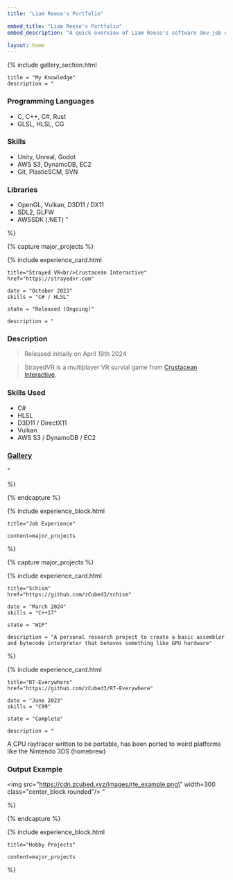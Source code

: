 ```yaml
---
title: "Liam Reese's Portfolio"

embed_title: "Liam Reese's Portfolio"
embed_description: "A quick overview of Liam Reese's software dev job experience and various hobby projects"

layout: home
---
```



<!-- Knowledge and skills -->
<!-------------------------->

{% include gallery_section.html 

    title = "My Knowledge"
    description = "
### Programming Languages
* C, C++, C#, Rust 
* GLSL, HLSL, CG

### Skills
* Unity, Unreal, Godot
* AWS S3, DynamoDB, EC2
* Git, PlasticSCM, SVN

### Libraries
* OpenGL, Vulkan, D3D11 / DX11
* SDL2, GLFW
* AWSSDK (.NET)
"

%}

<!-------------------->
<!-- Job Experience -->
<!-------------------->

{% capture major_projects %}

{% include experience_card.html 

    title="Strayed VR<br/>Crustacean Interactive"
    href="https://strayedvr.com"

    date = "October 2023"
    skills = "C# / HLSL"

    state = "Released (Ongoing)"

    description = "
### Description  

> Released initially on April 19th 2024 

> StrayedVR is a multiplayer VR survial game from [Crustacean Interactive](https://crustaceaninteractive.com).  

### Skills Used  
* C#  
* HLSL  
* D3D11 / DirectX11  
* Vulkan  
* AWS S3 / DynamoDB / EC2  

### [Gallery](galleries/strayed)
"

%}

{% endcapture %}

{% include experience_block.html 
    
    title="Job Experience"

    content=major_projects 

%}

<!-------------------->
<!-- Hobby Projects -->
<!-------------------->

{% capture major_projects %}

{% include experience_card.html 

    title="Schism"
    href="https://github.com/zCubed3/schism"

    date = "March 2024"
    skills = "C++17"

    state = "WIP"

    description = "A personal research project to create a basic assembler and bytecode interpreter that behaves something like GPU hardware"

%}

{% include experience_card.html 

    title="RT-Everywhere"
    href="https://github.com/zCubed3/RT-Everywhere"

    date = "June 2023"
    skills = "C99"

    state = "Complete"

    description = "
A CPU raytracer written to be portable, has been ported to weird platforms like the Nintendo 3DS (homebrew)  

### Output Example
<img src=\"https://cdn.zcubed.xyz/images/rte_example.png\" width=300 class=\"center_block rounded\"/>
"


%}

{% endcapture %}

{% include experience_block.html 
    
    title="Hobby Projects"

    content=major_projects 

%}